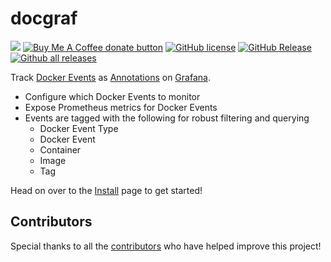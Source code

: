 # docgraf
[![](https://img.shields.io/static/v1?label=Sponsor&message=%E2%9D%A4&logo=GitHub&color=%23fe8e86)](https://github.com/sponsors/philosowaffle)
<span class="badge-buymeacoffee"><a href="https://www.buymeacoffee.com/philosowaffle" title="Donate to this project using Buy Me A Coffee"><img src="https://img.shields.io/badge/buy%20me%20a%20coffee-donate-yellow.svg" alt="Buy Me A Coffee donate button" /></a></span> [![GitHub license](https://img.shields.io/github/license/philosowaffle/docgraf.svg)](https://github.com/philosowaffle/docgraf/blob/master/LICENSE)
[![GitHub Release](https://img.shields.io/github/release/philosowaffle/docgraf.svg?style=flat)](https://github.com/philosowaffle/docgraf/releases)
[![Github all releases](https://img.shields.io/docker/pulls/philosowaffle/docgraf)](https://GitHub.com/philosowaffle/docgraf/releases/)

Track [Docker Events](https://docs.docker.com/engine/reference/commandline/events/) as [Annotations](https://grafana.com/docs/grafana/v9.0/dashboards/annotations/) on [Grafana](https://grafana.com/grafana/). 

* Configure which Docker Events to monitor
* Expose Prometheus metrics for Docker Events
* Events are tagged with the following for robust filtering and querying
	* Docker Event Type
	* Docker Event
	* Container
	* Image
	* Tag

Head on over to the [Install](https://philosowaffle.github.io/docgraf/) page to get started!

## Contributors

Special thanks to all the [contributors](https://github.com/philosowaffle/docgraf/graphs/contributors) who have helped improve this project!
